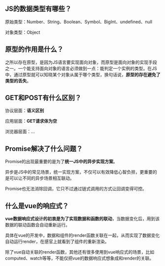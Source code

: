 

## JS的数据类型有哪些？

原始类型：Number、String、Boolean、Symbol、BigInt、undefined、null

对象类型：Object

## 原型的作用是什么？

之所以存在原型，是因为JS语言要实现面向对象，而原型是面向对象的实现手段之一。一个能支持面向对象的语言必须做到一点：能判定一个实例的类型。在JS中，通过原型就可以知晓某个对象从属于哪个类型，换句话说，**原型的存在避免了类型的丢失**。

## GET和POST有什么区别？

协议层面：**语义区别**

应用层面：**GET请求体为空**

浏览器层面：...

## Promise解决了什么问题？

Promise的出现最重要的是为了**统一JS中的异步实现方案**。

异步是JS中的常见场景，统一实现方案，不仅可以有效降低心智负担，更重要的是可以让不同的异步场景相互联动。

Promise也无法消除回调，它只不过通过链式调用的方式让回调变得可控。

## 什么是vue的响应式？

**vue数据响应式设计的初衷是为了实现数据和函数的联动**，当数据变化后，用到该数据的联动函数会自动重新运行。

具体在vue的开发中，数据和组件的render函数关联在一起，从而实现了数据变化自动运行render，在感官上就看到了组件的重新渲染。

除了vue自动关联的render函数，其他还有很多使用到vue响应式的场景，比如computed、watch等等，不能仅把vue的数据响应式想象成和render的关联。











